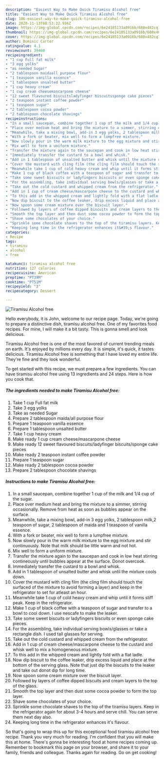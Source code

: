 ```yaml
---
description: "Easiest Way to Make Quick Tiramisu Alcohol free"
title: "Easiest Way to Make Quick Tiramisu Alcohol free"
slug: 106-easiest-way-to-make-quick-tiramisu-alcohol-free
date: 2020-11-13T08:53:22.936Z
image: https://img-global.cpcdn.com/recipes/6e24185133a0916b/680x482cq70/tiramisu-alcohol-free-recipe-main-photo.jpg
thumbnail: https://img-global.cpcdn.com/recipes/6e24185133a0916b/680x482cq70/tiramisu-alcohol-free-recipe-main-photo.jpg
cover: https://img-global.cpcdn.com/recipes/6e24185133a0916b/680x482cq70/tiramisu-alcohol-free-recipe-main-photo.jpg
author: Dominic Carter
ratingvalue: 4.1
reviewcount: 39460
recipeingredient:
- "1 cup Full fat milk"
- "3 egg yolks"
- "as needed Sugar"
- "2 tablespoon maidaall purpose flour"
- "1 teaspoon vanilla essence"
- "1 tablespoon unsalted butter"
- "1 cup heavy cream"
- "1 cup cream cheesemascarpone cheese"
- "12 sweet flavoured biscuitsladyfinger biscuitssponge cake pieces"
- "2 teaspoon instant coffee powder"
- "1 teaspoon sugar"
- "2 tablespoon cocoa powder"
- "2 tablespoon chocolate shavings"
recipeinstructions:
- "In a small saucepan, combine together 1 cup of the milk and 1/4 cup of the sugar."
- "Place over medium heat and bring the mixture to a simmer, stirring occasionally. Remove from heat as soon as bubbles appear on the surface."
- "Meanwhile, take a mixing bowl, add-in 3 egg yolks, 2 tablespoon milk,2 teaspoon of sugar, 2 tablespoon of maida and 1 teaspoon of vanilla essence."
- "With a fork or beater, mix well to form a lumpfree mixture."
- "Now slowly pour in the warm milk mixture to the egg mixture and stir continuously. Note that milk should be little warm and not hot."
- "Mix well to form a uniform mixture."
- "Transfer the mixture again to the saucepan and cook in low heat stirring contineously until bubbles appear at the surface. Donot overcook."
- "Immediately transfer the custard to a bowl and whisk."
- "Add in 1 tablespoon of unsalted butter and whisk until the mixture cools down."
- "Cover the mustard with cling film (the cling film should touch the surfaced of the mixture to avoid forming a layer) and keep in the refrigerator to set for atleast an hour."
- "Meanwhile take 1 cup of cold heavy cream and whip until it forms stiff peak. Keep in the refrigerator."
- "Make 1 cup of black coffee with a teaspoon of sugar and transfer to a bowl to cool down. I use nescafe to make the leaker."
- "Take some sweet biscuits or ladyfingers biscuits or even sponge cake pieces."
- "For the assembling, take individual serving bowls/glasses or take a rectangle dish. I used tall glasses for serving."
- "Take out the cold custard and whipped cream from the refrigerator."
- "Add in 1 cup of cream cheese/mascarpone cheese to the custard and whisk well to mix a homogeneous mixture."
- "To this add in the whipped cream and lightly fold with a flat ladle."
- "Now dip biscuit to the coffee leaker, drip excess liquid and place at the bottom of the serving glass. Note that just dip the biscuits to the leaker and take out donot dip for long time."
- "Now spoon some cream mixture over the biscuit layer."
- "Followed by layers of coffee dipped biscuits and cream layers to the top of the glass."
- "Smooth the top layer and then dust some cocoa powder to form the top layer."
- "Shave some chocolates of your choice."
- "Sprinkle some chocolate shaves to the top of the tiramisu layers. Keep in the refrigerator again for about 3-4 hours and serve chill. You can serve them next day also."
- "Keeping long time in the refrigerator enhances it&#39;s flavour."
categories:
- Recipe
tags:
- tiramisu
- alcohol
- free

katakunci: tiramisu alcohol free 
nutrition: 127 calories
recipecuisine: American
preptime: "PT39M"
cooktime: "PT51M"
recipeyield: "3"
recipecategory: Dessert

---
```



![Tiramisu Alcohol free](https://img-global.cpcdn.com/recipes/6e24185133a0916b/680x482cq70/tiramisu-alcohol-free-recipe-main-photo.jpg)

Hello everybody, it is John, welcome to our recipe page. Today, we're going to prepare a distinctive dish, tiramisu alcohol free. One of my favorites food recipes. For mine, I will make it a bit tasty. This is gonna smell and look delicious.

Tiramisu Alcohol free is one of the most favored of current trending meals on earth. It's enjoyed by millions every day. It is simple, it's quick, it tastes delicious. Tiramisu Alcohol free is something that I have loved my entire life. They're fine and they look wonderful.




To get started with this recipe, we must prepare a few ingredients. You can have tiramisu alcohol free using 13 ingredients and 24 steps. Here is how you cook that.

<!--inarticleads1-->

##### The ingredients needed to make Tiramisu Alcohol free:

1. Take 1 cup Full fat milk
1. Take 3 egg yolks
1. Take as needed Sugar
1. Prepare 2 tablespoon maida/all purpose flour
1. Prepare 1 teaspoon vanilla essence
1. Prepare 1 tablespoon unsalted butter
1. Take 1 cup heavy cream
1. Make ready 1 cup cream cheese/mascarpone cheese
1. Make ready 12 sweet flavoured biscuits/ladyfinger biscuits/sponge cake pieces
1. Make ready 2 teaspoon instant coffee powder
1. Prepare 1 teaspoon sugar
1. Make ready 2 tablespoon cocoa powder
1. Prepare 2 tablespoon chocolate shavings




<!--inarticleads2-->

##### Instructions to make Tiramisu Alcohol free:

1. In a small saucepan, combine together 1 cup of the milk and 1/4 cup of the sugar.
1. Place over medium heat and bring the mixture to a simmer, stirring occasionally. Remove from heat as soon as bubbles appear on the surface.
1. Meanwhile, take a mixing bowl, add-in 3 egg yolks, 2 tablespoon milk,2 teaspoon of sugar, 2 tablespoon of maida and 1 teaspoon of vanilla essence.
1. With a fork or beater, mix well to form a lumpfree mixture.
1. Now slowly pour in the warm milk mixture to the egg mixture and stir continuously. Note that milk should be little warm and not hot.
1. Mix well to form a uniform mixture.
1. Transfer the mixture again to the saucepan and cook in low heat stirring contineously until bubbles appear at the surface. Donot overcook.
1. Immediately transfer the custard to a bowl and whisk.
1. Add in 1 tablespoon of unsalted butter and whisk until the mixture cools down.
1. Cover the mustard with cling film (the cling film should touch the surfaced of the mixture to avoid forming a layer) and keep in the refrigerator to set for atleast an hour.
1. Meanwhile take 1 cup of cold heavy cream and whip until it forms stiff peak. Keep in the refrigerator.
1. Make 1 cup of black coffee with a teaspoon of sugar and transfer to a bowl to cool down. I use nescafe to make the leaker.
1. Take some sweet biscuits or ladyfingers biscuits or even sponge cake pieces.
1. For the assembling, take individual serving bowls/glasses or take a rectangle dish. I used tall glasses for serving.
1. Take out the cold custard and whipped cream from the refrigerator.
1. Add in 1 cup of cream cheese/mascarpone cheese to the custard and whisk well to mix a homogeneous mixture.
1. To this add in the whipped cream and lightly fold with a flat ladle.
1. Now dip biscuit to the coffee leaker, drip excess liquid and place at the bottom of the serving glass. Note that just dip the biscuits to the leaker and take out donot dip for long time.
1. Now spoon some cream mixture over the biscuit layer.
1. Followed by layers of coffee dipped biscuits and cream layers to the top of the glass.
1. Smooth the top layer and then dust some cocoa powder to form the top layer.
1. Shave some chocolates of your choice.
1. Sprinkle some chocolate shaves to the top of the tiramisu layers. Keep in the refrigerator again for about 3-4 hours and serve chill. You can serve them next day also.
1. Keeping long time in the refrigerator enhances it&#39;s flavour.




So that's going to wrap this up for this exceptional food tiramisu alcohol free recipe. Thank you very much for reading. I'm confident that you will make this at home. There's gonna be interesting food at home recipes coming up. Remember to bookmark this page on your browser, and share it to your family, friends and colleague. Thanks again for reading. Go on get cooking!
